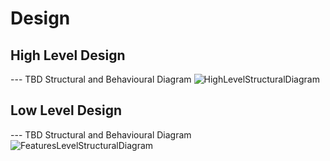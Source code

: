 # Design

## High Level Design 

--- TBD Structural and Behavioural Diagram
![HighLevelStructuralDiagram](https://user-images.githubusercontent.com/80352730/114262160-1a7add00-99fc-11eb-9bb0-9e38684aa66b.png)


## Low Level Design 

--- TBD Structural and Behavioural Diagram
![FeaturesLevelStructuralDiagram](https://user-images.githubusercontent.com/80352730/114262839-d8539a80-99ff-11eb-9c8d-eff86398299c.png)





